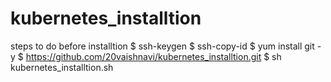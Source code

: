 # kubernetes_installtion
steps to do before installtion
$ ssh-keygen
$ ssh-copy-id <hostname>
$ yum install git -y
$ https://github.com/20vaishnavi/kubernetes_installtion.git
$ sh kubernetes_installtion.sh
